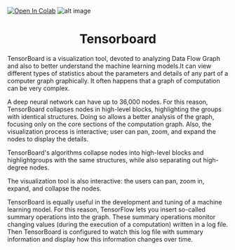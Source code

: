 [![Open In Colab](https://colab.research.google.com/assets/colab-badge.svg)](https://colab.research.google.com/github/Shashankjain12/100_days_of_ml/blob/master/Month1/Day9/linear_regression_with_tensorboard.ipynb)
![alt image](https://raw.githubusercontent.com/Shashankjain12/100_days_of_ml/blob/master/Month1/Day9/img.png)

<h1 align="center">Tensorboard</h1>

TensorBoard is a visualization tool, devoted to analyzing Data Flow Graph
and also to better understand the machine learning models.It can view
different types of statistics about the parameters and details of any part of a
computer graph graphically. It often happens that a graph of computation can
be very complex.

A deep neural network can have up to 36,000 nodes. For this reason, TensorBoard collapses nodes in high-level blocks,
highlighting the groups with identical structures. Doing so allows a better analysis of the
graph, focusing only on the core sections of the computation graph. Also, the
visualization process is interactive; user can pan, zoom, and expand the nodes
to display the details.

TensorBoard's algorithms collapse nodes into high-level blocks and highlightgroups with the same structures, 
while also separating out high-degree nodes.

The visualization tool is also interactive: the users can pan, zoom in, expand,
and collapse the nodes.

TensorBoard is equally useful in the development and tuning of a machine
learning model. For this reason, TensorFlow lets you insert so-called
summary operations into the graph. These summary operations monitor
changing values (during the execution of a computation) written in a log file.
Then TensorBoard is configured to watch this log file with summary
information and display how this information changes over time.
